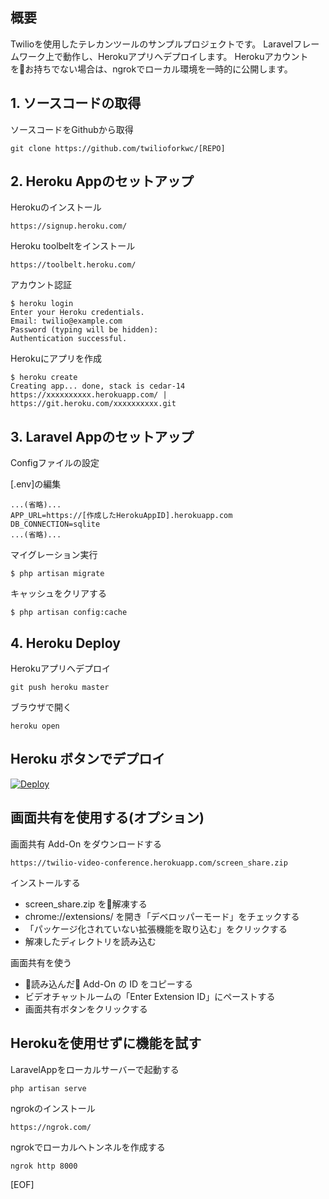 ## 概要

Twilioを使用したテレカンツールのサンプルプロジェクトです。
Laravelフレームワーク上で動作し、Herokuアプリへデプロイします。
Herokuアカウントをお持ちでない場合は、ngrokでローカル環境を一時的に公開します。

## 1. ソースコードの取得

ソースコードをGithubから取得

```
git clone https://github.com/twilioforkwc/[REPO]
```

## 2. Heroku Appのセットアップ

Herokuのインストール

```
https://signup.heroku.com/
```

Heroku toolbeltをインストール

```
https://toolbelt.heroku.com/

```

アカウント認証
```
$ heroku login
Enter your Heroku credentials.
Email: twilio@example.com
Password (typing will be hidden):
Authentication successful.
```

Herokuにアプリを作成
```
$ heroku create
Creating app... done, stack is cedar-14
https://xxxxxxxxxx.herokuapp.com/ | https://git.heroku.com/xxxxxxxxxx.git
```

## 3. Laravel Appのセットアップ

Configファイルの設定

[.env]の編集

```
...(省略)...
APP_URL=https://[作成したHerokuAppID].herokuapp.com
DB_CONNECTION=sqlite
...(省略)...
```

マイグレーション実行
```
$ php artisan migrate
```

キャッシュをクリアする
```
$ php artisan config:cache
```

## 4. Heroku Deploy

Herokuアプリへデプロイ

```
git push heroku master
```

ブラウザで開く

```
heroku open
```

## Heroku ボタンでデプロイ

[![Deploy](https://www.herokucdn.com/deploy/button.svg)](https://heroku.com/deploy)

## 画面共有を使用する(オプション)

画面共有 Add-On をダウンロードする

```
https://twilio-video-conference.herokuapp.com/screen_share.zip
```

インストールする

* screen_share.zip を解凍する
* chrome://extensions/ を開き「デベロッパーモード」をチェックする
* 「パッケージ化されていない拡張機能を取り込む」をクリックする
* 解凍したディレクトリを読み込む

画面共有を使う

* 読み込んだ Add-On の ID をコピーする
* ビデオチャットルームの「Enter Extension ID」にペーストする
* 画面共有ボタンをクリックする

## Herokuを使用せずに機能を試す

LaravelAppをローカルサーバーで起動する

```
php artisan serve
```

ngrokのインストール

```
https://ngrok.com/
```

ngrokでローカルへトンネルを作成する

```
ngrok http 8000
```




[EOF]
